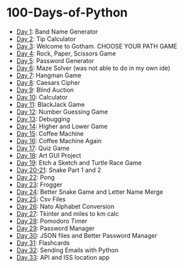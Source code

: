 ﻿# 100-Days-of-Python

- [Day 1](Day01): Band Name Generator
- [Day 2](Day02): Tip Calculator
- [Day 3](Day03): Welcome to Gotham. CHOOSE YOUR PATH GAME
- [Day 4](Day04): Rock, Paper, Scissors Game
- [Day 5](Day05): Password Generator
- [Day 6](Day06): Maze Solver (was not able to do in my own ide)
- [Day 7](Day07): Hangman Game
- [Day 8](Day08): Caesars Cipher
- [Day 9](Day09): Blind Auction
- [Day 10](Day10): Calculator
- [Day 11](Day11): BlackJack Game
- [Day 12](Day12): Number Guessing Game
- [Day 13](Day13): Debugging
- [Day 14](Day14): Higher and Lower Game
- [Day 15](Day15): Coffee Machine
- [Day 16](Day16): Coffee Machine Again
- [Day 17](Day17): Quiz Game
- [Day 18](Day18): Art GUI Project
- [Day 19](Day19): Etch a Sketch and Turtle Race Game
- [Day 20-21](Day20-21): Snake Part 1 and 2
- [Day 22](Day22): Pong
- [Day 23](Day23): Frogger
- [Day 24](Day24): Better Snake Game and Letter Name Merge
- [Day 25](Day25): Csv Files
- [Day 26](Day26): Nato Alphabet Conversion
- [Day 27](Day27): Tkinter and miles to km calc
- [Day 28](Day28): Pomodoro Timer
- [Day 29](Day29): Password Manager
- [Day 30](Day30): JSON files and Better Password Manager
- [Day 31](Day31): Flashcards
- [Day 32](Day32): Sending Emails with Python
- [Day 33](Day33): API and ISS location app

